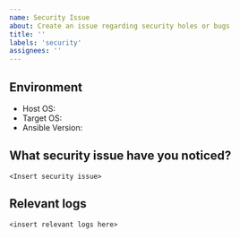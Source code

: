 ```yaml
---
name: Security Issue
about: Create an issue regarding security holes or bugs
title: ''
labels: 'security'
assignees: ''
---
```


Environment
-----------
* Host OS: 
* Target OS: 
* Ansible Version: 

What security issue have you noticed?
-------------------------------------
```
<Insert security issue>
```

Relevant logs
-------------
```
<insert relevant logs here>
```
